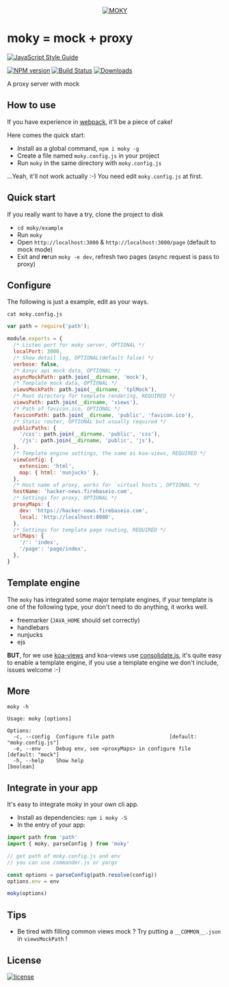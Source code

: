 <p align="center">
  <a href="#">
    <img alt="MOKY" src="https://dn-getlink.qbox.me/0oxtp9ie44vq7m7b7kqpvi.png"/>
  </a>
</p>

# moky = mock + proxy

[![JavaScript Style Guide](https://cdn.rawgit.com/feross/standard/master/badge.svg)](https://github.com/feross/standard)

[![NPM version][npm-image]][npm-url] [![Build Status][travis-image]][travis-url]  [![Downloads][downloads-image]][npm-url]

A proxy server with mock

## How to use

If you have experience in [webpack](https://github.com/webpack/webpack), it'll be a piece of cake!

Here comes the quick start:

 - Install as a global command, `npm i moky -g`
 - Create a file named `moky.config.js` in your project
 - Run `moky` in the same directory with `moky.config.js`

...Yeah, it'll not work actually :-) You need edit `moky.config.js` at first.

## Quick start

If you really want to have a try, clone the project to disk

 - `cd moky/example`
 - Run `moky`
 - Open `http://localhost:3000` & `http://localhost:3000/page` (default to mock mode)
 - Exit and **re**run `moky -e dev`, refresh two pages (async request is pass to proxy)

## Configure

The following is just a example, edit as your ways.

`cat moky.config.js`

```javascript
var path = require('path');

module.exports = {
  /* Listen port for moky server, OPTIONAL */
  localPort: 3000,
  /* Show detail log, OPTIONAL(default false) */
  verbose: false,
  /* Asnyc api mock data, OPTIONAL */
  asyncMockPath: path.join(__dirname, 'mock'),
  /* Template mock data, OPTIONAL */
  viewsMockPath: path.join(__dirname, 'tplMock'),
  /* Root directory for template rendering, REQUIRED */
  viewsPath: path.join(__dirname, 'views'),
  /* Path of favicon.ico, OPTIONAL */
  faviconPath: path.join(__dirname, 'public', 'favicon.ico'),
  /* Static router, OPTIONAL but usually required */
  publicPaths: {
    '/css': path.join(__dirname, 'public', 'css'),
    '/js': path.join(__dirname, 'public', 'js'),
  },
  /* Template engine settings, the same as koa-views, REQUIRED */
  viewConfig: {
    extension: 'html',
    map: { html: 'nunjucks' },
  },
  /* Host name of proxy, works for `virtual hosts`, OPTIONAL */
  hostName: 'hacker-news.firebaseio.com',
  /* Settings for proxy, OPTIONAL */
  proxyMaps: {
    dev: 'https://hacker-news.firebaseio.com',
    local: 'http://localhost:8080',
  },
  /* Settings for template page routing, REQUIRED */
  urlMaps: {
    '/': 'index',
    '/page': 'page/index',
  },
}
```

## Template engine

The `moky` has integrated some major template engines, if your template is one of the following type, your don't need to do anything, it works well.

  - freemarker (`JAVA_HOME` should set correctly)
  - handlebars
  - nunjucks
  - ejs

**BUT**, for we use [koa-views](https://github.com/queckezz/koa-views) and koa-views use [consolidate.js](https://github.com/tj/consolidate.js), it's quite easy to enable a template engine, if you use a template engine we don't include, issues welcome :-)

## More

`moky -h`
```text
Usage: moky [options]

Options:
  -c, --config  Configure file path                  [default: "moky.config.js"]
  -e, --env     Debug env, see <proxyMaps> in configure file     [default: "mock"]
  -h, --help    Show help                                              [boolean]
```

## Integrate in your app

It's easy to integrate moky in your own cli app.

 - Install as dependencies: `npm i moky -S`
 - In the entry of your app:
 ```javascript
 import path from 'path'
 import { moky, parseConfig } from 'moky'

 // get path of moky.config.js and env
 // you can use commander.js or yargs

 const options = parseConfig(path.resolve(config))
 options.env = env

 moky(options)
 ```

## Tips

 - Be tired with filling common views mock ? Try putting a `__COMMON__.json` in `viewsMockPath` !

## License
[![license][license-image]][license-url]


[downloads-image]: https://img.shields.io/npm/dm/moky.svg

[npm-url]: https://npmjs.org/package/moky
[npm-image]: https://img.shields.io/npm/v/moky.svg

[travis-url]: https://travis-ci.org/int64ago/moky
[travis-image]: https://img.shields.io/travis/int64ago/moky.svg

[license-url]: https://github.com/int64ago/moky/blob/master/LICENSE
[license-image]: https://img.shields.io/github/license/int64ago/moky.svg

[style-url]: https://github.com/airbnb/javascript
[style-image]: https://img.shields.io/badge/code%20style-airbnb-brightgreen.svg